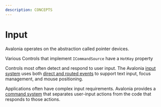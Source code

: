 ```yaml
---
description: CONCEPTS
---
```


# Input

Avalonia operates on the abstraction called pointer devices.

Various Controls that implement `ICommandSource` have a `HotKey` property



Controls most often detect and respond to user input. The Avalonia [input system](../input) uses both [direct and routed events](../input/routed-events) to support text input, focus management, and mouse positioning.

Applications often have complex input requirements. Avalonia provides a [command system](../../basics/user-interface/adding-interactivity) that separates user-input actions from the code that responds to those actions.
